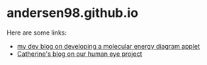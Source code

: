 # andersen98.github.io

Here are some links:

- [my dev blog on developing a molecular energy diagram applet](./MoleculeApp.html)
- [Catherine's blog on our human eye project](https://lilyleic.github.io/Human-Lens/)
